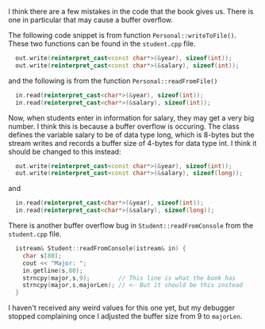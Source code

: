 I think there are a few mistakes in the code that the book gives us.
There is one in particular that may cause a buffer overflow.

The following code snippet is from function `Personal::writeToFile()`. These
two functions can be found in the `student.cpp` file.

```c++
  out.write(reinterpret_cast<const char*>(&year), sizeof(int));
  out.write(reinterpret_cast<const char*>(&salary), sizeof(int));
```

and the following is from the function `Personal::readFromFile()`

```c++
  in.read(reinterpret_cast<char*>(&year), sizeof(int));
  in.read(reinterpret_cast<char*>(&salary), sizeof(int));
```

Now, when students enter in information for salary, they may get a
very big number. I think this is because a buffer overflow is
occuring. The class defines the variable salary to be of data type
long, which is 8-bytes but the stream writes and records a buffer size
of 4-bytes for data type int. I think it should be changed to this
instead:

```c++
  out.write(reinterpret_cast<const char*>(&year), sizeof(int));
  out.write(reinterpret_cast<const char*>(&salary), sizeof(long));
```

  and

```c++
  in.read(reinterpret_cast<char*>(&year), sizeof(int));
  in.read(reinterpret_cast<char*>(&salary), sizeof(long));
```

There is another buffer overflow bug in `Student::readFromConsole` from
the `student.cpp` file.

```c++
  istream& Student::readFromConsole(istream& in) {
    char s[80];
    cout << "Major: ";
    in.getline(s,80);
    strncpy(major,s,9);        // This line is what the book has
    strncpy(major,s,majorLen); // <- But it should be this instead
  }
```

I haven't received any weird values for this one yet, but my debugger
stopped complaining once I adjusted the buffer size from 9 to `majorLen`.
